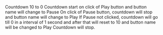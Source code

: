 Countdown 10 to 0
Countdown start on click of Play button and button name will change to Pause
On click of Pause button, countdown will stop and button name will change to Play
If Pause not clicked, countdown will go till 0 in a interval of 1 second and after that will reset to 10 and button name will be changed to Play
Countdown will stop.
